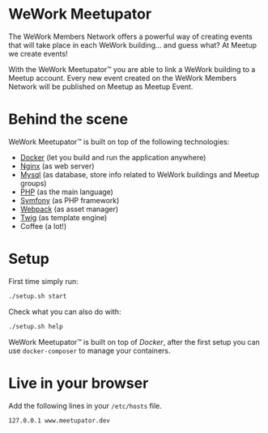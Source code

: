 WeWork Meetupator
====================

The WeWork Members Network offers a powerful way of creating events that will take place in each WeWork building...
and guess what? At Meetup we create events!

With the WeWork Meetupator™ you are able to link a WeWork building to a Meetup account.
Every new event created on the WeWork Members Network will be published on Meetup as Meetup Event.

# Behind the scene

WeWork Meetupator™ is built on top of the following technologies:
- [Docker](https://www.docker.com/) (let you build and run the application anywhere)
- [Nginx](https://nginx.org/en/) (as web server)
- [Mysql](https://www.mysql.com/) (as database, store info related to WeWork buildings and Meetup groups)
- [PHP](http://www.php.net/) (as the main language)
- [Symfony](https://symfony.com/) (as PHP framework)
- [Webpack](https://webpack.js.org/) (as asset manager)
- [Twig](https://twig.symfony.com/) (as template engine)
- Coffee (a lot!)

# Setup

First time simply run:

```bash
./setup.sh start
```

Check what you can also do with:

```bash
./setup.sh help
```

WeWork Meetupator™ is built on top of _Docker_, after the first setup you can use `docker-composer` to manage your containers.

# Live in your browser

Add the following lines in your `/etc/hosts` file.

```
127.0.0.1 www.meetupator.dev
```